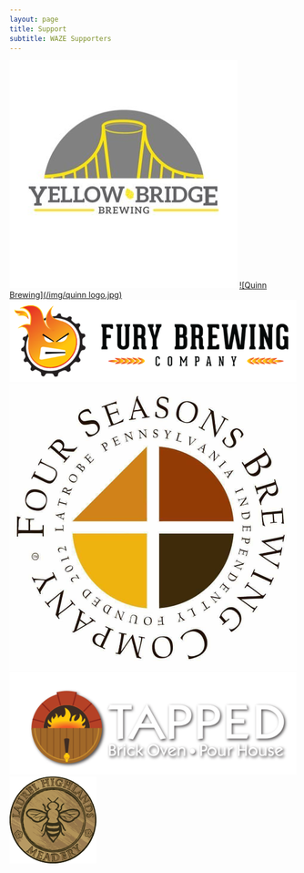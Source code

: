 ```yaml
---
layout: page
title: Support
subtitle: WAZE Supporters
---
```


[![Yellow Bridge](/img/yellowbr.jpg)](https://www.yellowbridgebrewing.com/)
[![Quinn Brewing](/img/quinn logo.jpg)](http://quinnbrewing.com/)
[![Fury Brewing](/img/fury-brewing-company.png)](https://furybrewingcompany.com/)
[![Four Seasons Brewing Company](/img/fsbrew.jpg)](https://www.fsbrewing.com/)
[![Tapped](/img/tapped.png)](http://tappedoven.com/)
[![Laurel Highlands Meadery](/img/lhmlogo.png)](http://laurelhighlandsmeadery.com/)


